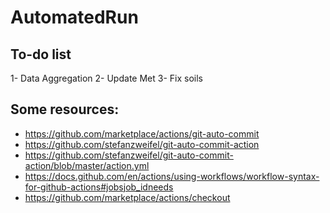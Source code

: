 # AutomatedRun

## To-do list
1- Data Aggregation
2- Update Met
3- Fix soils


## Some resources:
- https://github.com/marketplace/actions/git-auto-commit
- https://github.com/stefanzweifel/git-auto-commit-action
- https://github.com/stefanzweifel/git-auto-commit-action/blob/master/action.yml
- https://docs.github.com/en/actions/using-workflows/workflow-syntax-for-github-actions#jobsjob_idneeds
- https://github.com/marketplace/actions/checkout